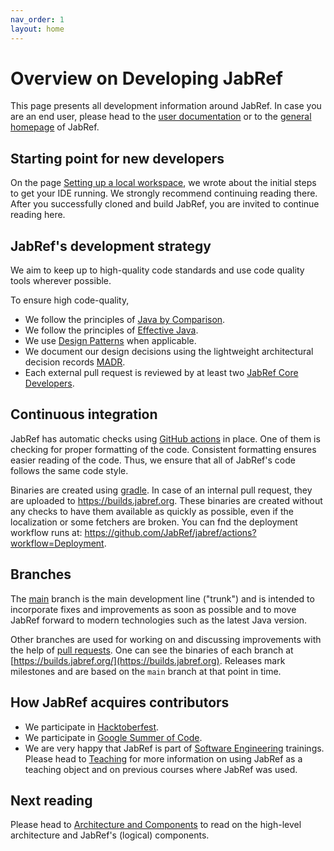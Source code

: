 ```yaml
---
nav_order: 1
layout: home
---
```

# Overview on Developing JabRef

This page presents all development information around JabRef.
In case you are an end user, please head to the [user documentation](https://docs.jabref.org) or to the [general homepage](https://www.jabref.org) of JabRef.

## Starting point for new developers

On the page [Setting up a local workspace](https://devdocs.jabref.org/getting-into-the-code/guidelines-for-setting-up-a-local-workspace), we wrote about the initial steps to get your IDE running.
We strongly recommend continuing reading there.
After you successfully cloned and build JabRef, you are invited to continue reading here.

## JabRef's development strategy

We aim to keep up to high-quality code standards and use code quality tools wherever possible.

To ensure high code-quality,

* We follow the principles of [Java by Comparison](https://java.by-comparison.com).
* We follow the principles of [Effective Java](https://www.oreilly.com/library/view/effective-java-3rd/9780134686097/).
* We use [Design Patterns](https://java-design-patterns.com/patterns/) when applicable.
* We document our design decisions using the lightweight architectural decision records [MADR](https://adr.github.io/madr/).
* Each external pull request is reviewed by at least two [JabRef Core Developers](https://github.com/JabRef/jabref/blob/main/MAINTAINERS).

## Continuous integration

JabRef has automatic checks using [GitHub actions](https://github.com/features/actions) in place.
One of them is checking for proper formatting of the code.
Consistent formatting ensures easier reading of the code.
Thus, we ensure that all of JabRef's code follows the same code style.

Binaries are created using [gradle](https://gradle.org).
In case of an internal pull request, they are uploaded to <https://builds.jabref.org>.
These binaries are created without any checks to have them available as quickly as possible, even if the localization or some fetchers are broken.
You can fnd the deployment workflow runs at: <https://github.com/JabRef/jabref/actions?workflow=Deployment>.

## Branches

The [main](https://github.com/JabRef/jabref/tree/main) branch is the main development line ("trunk") and is intended to incorporate fixes and improvements as soon as possible and to move JabRef forward to modern technologies such as the latest Java version.

Other branches are used for working on and discussing improvements with the help of [pull requests](https://github.com/JabRef/jabref/pulls). One can see the binaries of each branch at [https://builds.jabref.org/](https://builds.jabref.org). Releases mark milestones and are based on the `main` branch at that point in time.

## How JabRef acquires contributors

* We participate in [Hacktoberfest](https://www.hacktoberfest.com).
* We participate in [Google Summer of Code](https://developers.google.com/open-source/gsoc/).
* We are very happy that JabRef is part of [Software Engineering](https://en.wikipedia.org/wiki/Software_engineering) trainings.
  Please head to [Teaching](teaching.md) for more information on using JabRef as a teaching object and on previous courses where JabRef was used.

## Next reading

Please head to [Architecture and Components](architecture-and-components) to read on the high-level architecture and JabRef's (logical) components.
